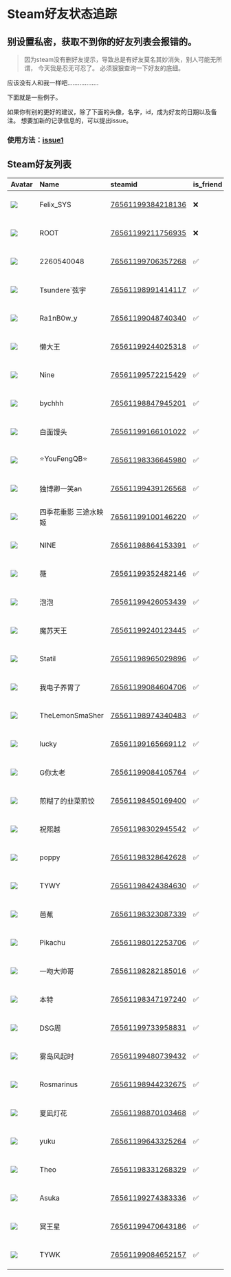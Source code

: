# Steam好友状态追踪
## 别设置私密，获取不到你的好友列表会报错的。

> 因为steam没有删好友提示，导致总是有好友莫名其妙消失，别人可能无所谓，
> 今天我是忍无可忍了。 必须狠狠查询一下好友的底细。

应该没有人和我一样吧………………

下面就是一些例子。

如果你有别的更好的建议，除了下面的头像，名字，id，成为好友的日期以及备注。 想要加新的记录信息的，可以提出issue。

### 使用方法：[issue1](https://github.com/systemannounce/SteamFriends/issues/1)

## Steam好友列表

| Avatar                                                                            | Name            | steamid                                                                     | is_friend   | BFD                 | Remark   | removed_time        |
|:----------------------------------------------------------------------------------|:----------------|:----------------------------------------------------------------------------|:------------|:--------------------|:---------|:--------------------|
| ![](https://avatars.steamstatic.com/d41abd4be0b3769e1919802da758591a11639b13.jpg) | Felix_SYS       | [76561199384218136](https://steamcommunity.com/profiles/76561199384218136/) | ❌           | 2022-08-14 01:06:38 |          | 2025-10-07 23:26:31 |
| ![](https://avatars.steamstatic.com/ef15d4fa577672454e11c4dc5fbfa9fc71722ede.jpg) | ROOT            | [76561199211756935](https://steamcommunity.com/profiles/76561199211756935/) | ❌           | 2021-10-02 11:23:03 |          | 2025-10-07 23:26:31 |
| ![](https://avatars.steamstatic.com/fef49e7fa7e1997310d705b2a6158ff8dc1cdfeb.jpg) | 2260540048      | [76561199706357268](https://steamcommunity.com/profiles/76561199706357268/) | ✅           | 2024-06-15 16:22:24 |          |                     |
| ![](https://avatars.steamstatic.com/93dd53c1573079ce4182c45d7d4a70057d16d296.jpg) | Tsundere`弦宇     | [76561198991414117](https://steamcommunity.com/profiles/76561198991414117/) | ✅           | 2022-06-14 14:17:03 |          |                     |
| ![](https://avatars.steamstatic.com/e2caaad6a096039835f4326d48c561edaa7265e0.jpg) | Ra1nB0w_y       | [76561199048740340](https://steamcommunity.com/profiles/76561199048740340/) | ✅           | 2021-09-27 13:02:52 |          |                     |
| ![](https://avatars.steamstatic.com/148ff422f2245ab66abfeabf3f7506861d6b703b.jpg) | 懒大王             | [76561199244025318](https://steamcommunity.com/profiles/76561199244025318/) | ✅           | 2022-04-15 08:29:31 |          |                     |
| ![](https://avatars.steamstatic.com/7b3137325f258c22f9ea50a1bb677da7060b670d.jpg) | Nine            | [76561199572215429](https://steamcommunity.com/profiles/76561199572215429/) | ✅           | 2023-12-05 11:10:44 |          |                     |
| ![](https://avatars.steamstatic.com/3ea51cfbe34f9820f6fa85515295907e45d32f12.jpg) | bychhh          | [76561198847945201](https://steamcommunity.com/profiles/76561198847945201/) | ✅           | 2018-11-07 11:29:39 |          |                     |
| ![](https://avatars.steamstatic.com/e10e5d3ff9388f54c5867a1dcd0edf57db797e79.jpg) | 白面馒头            | [76561199166101022](https://steamcommunity.com/profiles/76561199166101022/) | ✅           | 2024-03-17 07:57:31 |          |                     |
| ![](https://avatars.steamstatic.com/8319380d84fa32f9e6864afa78385e1d7a406efd.jpg) | ⭐YouFengQB⭐     | [76561198336645980](https://steamcommunity.com/profiles/76561198336645980/) | ✅           | 2019-08-18 15:45:00 |          |                     |
| ![](https://avatars.steamstatic.com/4452bdcab4269e7a584f9372b8cc9f66371c5167.jpg) | 独博卿一笑an         | [76561199439126568](https://steamcommunity.com/profiles/76561199439126568/) | ✅           | 2023-11-26 15:15:28 |          |                     |
| ![](https://avatars.steamstatic.com/1e1184e2b30ce4a05c2ed0b5e6b240f23ed5cc02.jpg) | 四季花垂影 三途水映姬     | [76561199100146220](https://steamcommunity.com/profiles/76561199100146220/) | ✅           | 2025-10-07 14:52:45 |          |                     |
| ![](https://avatars.steamstatic.com/ee0e6adb9c075b0b40cbedba2f8699d1c040ca6c.jpg) | NINE            | [76561198864153391](https://steamcommunity.com/profiles/76561198864153391/) | ✅           | 2023-11-22 03:55:54 |          |                     |
| ![](https://avatars.steamstatic.com/fe5fe8d105d5d1617f755d6c1f9b09688bff585a.jpg) | 薇               | [76561199352482146](https://steamcommunity.com/profiles/76561199352482146/) | ✅           | 2023-08-25 11:43:16 |          |                     |
| ![](https://avatars.steamstatic.com/ca91d75e5cfeeb1281e669927f4e0a4f4f4c0d3f.jpg) | 泡泡              | [76561199426053439](https://steamcommunity.com/profiles/76561199426053439/) | ✅           | 2024-11-02 13:30:07 |          |                     |
| ![](https://avatars.steamstatic.com/5985ace4da1271199cf729bd7843af7bf850852a.jpg) | 魔苏天王            | [76561199240123445](https://steamcommunity.com/profiles/76561199240123445/) | ✅           | 2023-08-04 14:56:01 |          |                     |
| ![](https://avatars.steamstatic.com/9ab854c23ad39c58c4a0dcb78a9104a2cd9691d4.jpg) | Statil          | [76561198965029896](https://steamcommunity.com/profiles/76561198965029896/) | ✅           | 2022-07-14 10:13:31 |          |                     |
| ![](https://avatars.steamstatic.com/7016563d9a3c0690c7f3b14f442334c33f8e695b.jpg) | 我电子养胃了          | [76561199084604706](https://steamcommunity.com/profiles/76561199084604706/) | ✅           | 2022-02-13 09:41:43 |          |                     |
| ![](https://avatars.steamstatic.com/64455b3f80e6419b182bf68c483de214f5f56d75.jpg) | TheLemonSmaSher | [76561198974340483](https://steamcommunity.com/profiles/76561198974340483/) | ✅           | 2024-08-01 14:36:52 |          |                     |
| ![](https://avatars.steamstatic.com/5411c8155ff13d59e83396d8343c7b255b262378.jpg) | lucky           | [76561199165669112](https://steamcommunity.com/profiles/76561199165669112/) | ✅           | 2024-11-08 11:05:41 |          |                     |
| ![](https://avatars.steamstatic.com/7743b6f57c2f6b2b89790b24206a1025f8f68f5d.jpg) | G你太老            | [76561199084105764](https://steamcommunity.com/profiles/76561199084105764/) | ✅           | 2020-10-17 11:28:55 |          |                     |
| ![](https://avatars.steamstatic.com/51c877a8ff9a5d95b56ff40f9c0efc686e7f6d3c.jpg) | 煎糊了的韭菜煎饺        | [76561198450169400](https://steamcommunity.com/profiles/76561198450169400/) | ✅           | 2018-06-09 06:52:53 |          |                     |
| ![](https://avatars.steamstatic.com/cac7f7c6de9c7952b3fae7bf3b267f1dc65e6ee9.jpg) | 祝熙越             | [76561198302945542](https://steamcommunity.com/profiles/76561198302945542/) | ✅           | 2020-08-02 10:04:09 |          |                     |
| ![](https://avatars.steamstatic.com/c351902e950952377f3f311d25008bbbe8419667.jpg) | poppy           | [76561198328642628](https://steamcommunity.com/profiles/76561198328642628/) | ✅           | 2025-07-30 09:30:12 |          |                     |
| ![](https://avatars.steamstatic.com/99480892138820a1cc5e6979c48214c8576df28e.jpg) | TYWY            | [76561198424384630](https://steamcommunity.com/profiles/76561198424384630/) | ✅           | 2022-09-03 03:25:36 |          |                     |
| ![](https://avatars.steamstatic.com/4a9cd517bcea519e6e75daceb61637a3c82e7b2b.jpg) | 芭蕉              | [76561198323087339](https://steamcommunity.com/profiles/76561198323087339/) | ✅           | 2018-08-28 02:30:05 |          |                     |
| ![](https://avatars.steamstatic.com/d9538c28dd8c324bedf707fcb2a1b7bc2d1c472e.jpg) | Pikachu         | [76561198012253706](https://steamcommunity.com/profiles/76561198012253706/) | ✅           | 2017-06-09 01:31:38 |          |                     |
| ![](https://avatars.steamstatic.com/ea3967cf43bd25975ca42bd81c6c543c49f5a5b5.jpg) | 一吻大帅哥           | [76561198282185016](https://steamcommunity.com/profiles/76561198282185016/) | ✅           | 2023-10-02 15:39:17 |          |                     |
| ![](https://avatars.steamstatic.com/64d36f8ab1fb548f0101f84c4d21f07b6523f04c.jpg) | 本特              | [76561198347197240](https://steamcommunity.com/profiles/76561198347197240/) | ✅           | 2018-05-12 01:26:19 |          |                     |
| ![](https://avatars.steamstatic.com/6beae887f2191a6f63534c425e196ec88e0df73b.jpg) | DSG周            | [76561199733958831](https://steamcommunity.com/profiles/76561199733958831/) | ✅           | 2025-01-03 07:25:17 |          |                     |
| ![](https://avatars.steamstatic.com/8de1df3c62d4a5c3e8cb4c12ab23391c1552f0a9.jpg) | 雾岛风起时           | [76561199480739432](https://steamcommunity.com/profiles/76561199480739432/) | ✅           | 2023-06-07 11:30:39 |          |                     |
| ![](https://avatars.steamstatic.com/bdd9c82adc31dc1544d0f0156ecbb47be3f435cc.jpg) | Rosmarinus      | [76561198944232675](https://steamcommunity.com/profiles/76561198944232675/) | ✅           | 2024-12-01 06:57:00 |          |                     |
| ![](https://avatars.steamstatic.com/8257abe7d9202f99594e65bd6776211b7cbcd25a.jpg) | 夏凪灯花            | [76561198870103468](https://steamcommunity.com/profiles/76561198870103468/) | ✅           | 2024-07-31 15:55:11 |          |                     |
| ![](https://avatars.steamstatic.com/8df3fbb9717a9433d4c709138700c25228676cb9.jpg) | yuku            | [76561199643325264](https://steamcommunity.com/profiles/76561199643325264/) | ✅           | 2024-11-25 08:22:18 |          |                     |
| ![](https://avatars.steamstatic.com/f463aa111c7cc013c6596c4d0bf0692bda8d6cc9.jpg) | Theo            | [76561198331268329](https://steamcommunity.com/profiles/76561198331268329/) | ✅           | 2024-05-01 11:07:53 |          |                     |
| ![](https://avatars.steamstatic.com/f3dfc756f8e3af3d7b91996bfbd848b22fe9398a.jpg) | Asuka           | [76561199274383336](https://steamcommunity.com/profiles/76561199274383336/) | ✅           | 2025-03-03 16:51:36 |          |                     |
| ![](https://avatars.steamstatic.com/c14200b0d97beb09db05d787680a39667b11405f.jpg) | 冥王星             | [76561199470643186](https://steamcommunity.com/profiles/76561199470643186/) | ✅           | 2023-11-21 23:33:59 |          |                     |
| ![](https://avatars.steamstatic.com/0ceb6e8c58235e6b0d7ae90505749f9a14b15de8.jpg) | TYWK            | [76561199084652157](https://steamcommunity.com/profiles/76561199084652157/) | ✅           | 2022-12-18 14:27:37 |          |                     |